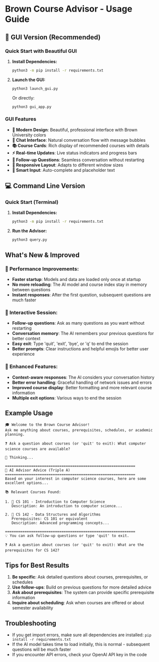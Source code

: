 # Brown Course Advisor - Usage Guide

## 🎨 GUI Version (Recommended)

### Quick Start with Beautiful GUI

1. **Install Dependencies:**
   ```bash
   python3 -m pip install -r requirements.txt
   ```

2. **Launch the GUI:**
   ```bash
   python3 launch_gui.py
   ```
   Or directly:
   ```bash
   python3 gui_app.py
   ```

### GUI Features
- **🎨 Modern Design**: Beautiful, professional interface with Brown University colors
- **💬 Chat Interface**: Natural conversation flow with message bubbles
- **📚 Course Cards**: Rich display of recommended courses with details
- **⚡ Real-time Updates**: Live status indicators and progress bars
- **🔄 Follow-up Questions**: Seamless conversation without restarting
- **📱 Responsive Layout**: Adapts to different window sizes
- **🎯 Smart Input**: Auto-complete and placeholder text

## 💻 Command Line Version

### Quick Start (Terminal)

1. **Install Dependencies:**
   ```bash
   python3 -m pip install -r requirements.txt
   ```

2. **Run the Advisor:**
   ```bash
   python3 query.py
   ```

## What's New & Improved

### 🚀 **Performance Improvements:**
- **Faster startup**: Models and data are loaded only once at startup
- **No more reloading**: The AI model and course index stay in memory between questions
- **Instant responses**: After the first question, subsequent questions are much faster

### 💬 **Interactive Session:**
- **Follow-up questions**: Ask as many questions as you want without restarting
- **Conversation memory**: The AI remembers your previous questions for better context
- **Easy exit**: Type 'quit', 'exit', 'bye', or 'q' to end the session
- **Better prompts**: Clear instructions and helpful emojis for better user experience

### 🎯 **Enhanced Features:**
- **Context-aware responses**: The AI considers your conversation history
- **Better error handling**: Graceful handling of network issues and errors
- **Improved course display**: Better formatting and more relevant course information
- **Multiple exit options**: Various ways to end the session

## Example Usage

```
🎓 Welcome to the Brown Course Advisor!
Ask me anything about courses, prerequisites, schedules, or academic planning.

❓ Ask a question about courses (or 'quit' to exit): What computer science courses are available?

🤔 Thinking...

============================================================
🎯 AI Advisor Advice (Triple A)
============================================================
Based on your interest in computer science courses, here are some excellent options...

📚 Relevant Courses Found:

1. 📖 CS 101 - Introduction to Computer Science
   Description: An introduction to computer science...

2. 📖 CS 142 - Data Structures and Algorithms
   Prerequisites: CS 101 or equivalent
   Description: Advanced programming concepts...

============================================================
💡 You can ask follow-up questions or type 'quit' to exit.

❓ Ask a question about courses (or 'quit' to exit): What are the prerequisites for CS 142?
```

## Tips for Best Results

1. **Be specific**: Ask detailed questions about courses, prerequisites, or schedules
2. **Use follow-ups**: Build on previous questions for more detailed advice
3. **Ask about prerequisites**: The system can provide specific prerequisite information
4. **Inquire about scheduling**: Ask when courses are offered or about semester availability

## Troubleshooting

- If you get import errors, make sure all dependencies are installed: `pip install -r requirements.txt`
- If the AI model takes time to load initially, this is normal - subsequent questions will be much faster
- If you encounter API errors, check your OpenAI API key in the code